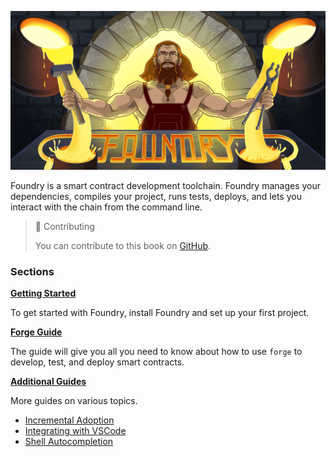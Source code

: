 ![Foundry Banner](images/foundry-banner.png)

Foundry is a smart contract development toolchain. Foundry manages your dependencies, compiles your project, runs tests, deploys, and lets you interact with the chain from the command line.

> 📖 Contributing
>
> You can contribute to this book on [GitHub](https://github.com/onbjerg/foundry-book).

### Sections

**[Getting Started](getting-started)**

To get started with Foundry, install Foundry and set up your first project.

**[Forge Guide](forge)**

The guide will give you all you need to know about how to use `forge` to develop, test, and deploy smart contracts.

**[Additional Guides](guides)**

More guides on various topics.

- [Incremental Adoption](guides/incremental-adoption.md)
- [Integrating with VSCode](guides/vscode.md)
- [Shell Autocompletion](guides/shell-autocompletion.md)
